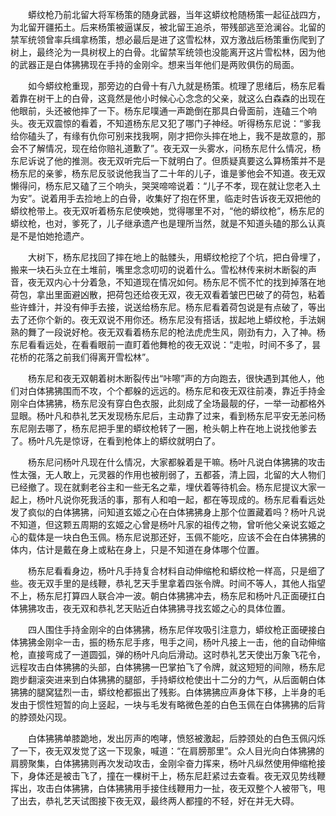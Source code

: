 　　蟒纹枪乃前北留大将军杨策的随身武器，当年这蟒纹枪随杨策一起征战四方，为北留开疆拓土。后来杨策被逼谋反，被北留王追杀，带残部逃至沧澜谷。北留的禁军统领曾率兵缉拿杨策，想必最后是进了这雪松林，双方激战后杨策重伤爬到了树上，最终沦为一具树杈上的白骨。北留禁军统领也没能离开这片雪松林，因为他的武器正是白体狒狒现在手持的金刚伞。想来当年他们是两败俱伤的局面。

　　如今蟒纹枪重现，那旁边的白骨十有八九就是杨策。梳理了思绪后，杨东尼看着靠在树干上的白骨，这竟然是他小时候心心念念的父亲，就这么白森森的出现在他眼前，头还被他摔了一下。杨东尼噗通一声跪倒在那具白骨面前，连磕三个响头。夜无双震惊的看着，不知道杨东尼又犯了哪门子神经。听得杨东尼说：“爹我给你磕头了，有缘有仇你可别来找我啊，刚才把你头摔在地上，我不是故意的，那会不了解情况，现在给你赔礼道歉了”。夜无双一头雾水，问杨东尼什么情况，杨东尼诉说了他的推测。夜无双听完后一下就明白了。但质疑真要这么算杨策并不是杨东尼的亲爹，杨东尼反驳说他我当了二十年的儿子，谁是爹他会不知道。夜无双懒得问，杨东尼又磕了三个响头，哭哭啼啼说着：“儿子不孝，现在就让您老入土为安”。说着用手去捡地上的白骨，收集好了抱在怀里，临走时告诉夜无双把他的蟒纹枪带上。夜无双听着杨东尼使唤她，觉得哪里不对，“他的蟒纹枪”，杨东尼的蟒纹枪，也对，爹死了，儿子继承遗产也是理所当然，就是不知道头磕的那么认真是不是怕她抢遗产。

　　大树下，杨东尼找回了摔在地上的骷髅头，用蟒纹枪挖了个坑，把白骨埋了，搬来一块石头立在土堆前，嘴里念念叨叨的说着什么。雪松林传来树木断裂的声音，夜无双内心十分着急，不知道现在情况如何。杨东尼不慌不忙的找到掉落在地荷包，拿出里面避凶散，把荷包还给夜无双，夜无双看着皱巴巴破了的荷包，粘着些许蜂汁，并没有伸手去接，说送给杨东尼。杨东尼看着荷包说是有点破了，等出去了还你个新的。夜无双说不用你还。杨东尼没有搭话，拔起地上蟒纹枪，手法娴熟的舞了一段说好枪。夜无双看着杨东尼的枪法虎虎生风，刚劲有力，入了神。杨东尼看看远处，在看看眼前一直盯着他舞枪的夜无双说：“走啦，时间不多了，昙花桥的花落之前我们得离开雪松林”。

　　杨东尼和夜无双朝着树木断裂传出“咔嚓”声的方向跑去，很快遇到其他人，他们对白体狒狒围而不攻，个个都躲的远远的。杨东尼和夜无双往前凑，靠近手持金刚伞白体狒狒，杨东尼没有穿白色衣服，此刻成了全场最靓的仔，一举一动都格外显眼。杨叶凡和恭礼艺天发现杨东尼后，主动靠了过来，看到杨东尼平安无恙问杨东尼刚去哪了，杨东尼把手里的蟒纹枪转了一圈，枪头朝上杵在地上说找他爹去了。杨叶凡先是惊讶，在看到枪体上的蟒纹就明白了。

　　杨东尼问杨叶凡现在什么情况，大家都躲着是干嘛。杨叶凡说白体狒狒的攻击性太强，无人敢上，元灵器的作用也被削弱了，五都荟，清上园，北留的大人物们已经撤了。现在就剩老谷主和一些无名之辈，埋伏着等待机会。杨东尼提议大家一起上，杨叶凡说你死我活的事，那有人和咱一起，都在等现成的。杨东尼看看远处发了疯似的白体狒狒，问知道玄姬之心在白体狒狒身上那个位置藏着吗？杨叶凡说不知道，但这颗五周期的玄姬之心曾是杨叶凡家的祖传之物，曾听他父亲说玄姬之心的载体是一块白色玉佩。杨东尼说那还好，玉佩不能吃，应该不会在白体狒狒的体内，估计是戴在身上或粘在身上，只是不知道在身体哪个位置。

　　杨东尼看看身边，杨叶凡手持复合材料自动伸缩枪和蟒纹枪一样高，只是细了些。夜无双手里的是线鞭，恭礼艺天手里拿着四张令牌。时间不等人，其他人指望不上，杨东尼打算四人联合冲一波。朝白体狒狒冲去，杨东尼和杨叶凡正面硬扛白体狒狒攻击，夜无双和恭礼艺天贴近白体狒狒寻找玄姬之心的具体位置。

　　四人围住手持金刚伞的白体狒狒，杨东尼佯攻吸引注意力，蟒纹枪正面硬接白体狒狒金刚伞一击，振的杨东尼手疼，甩手之间，杨叶凡接上一击，他的自动伸缩枪，直接弯成了一道圆弧，弹的杨叶凡向后滑动。这时恭礼艺天使出万象飞花令，远程攻击白体狒狒的头部，白体狒狒一巴掌拍飞了令牌，就这短短的间隙，杨东尼跑步翻滚突进来到白体狒狒的腿部，手持蟒纹枪使出十二分的力气，从后面朝白体狒狒的腿窝猛烈一击，蟒纹枪都振出了残影。白体狒狒应声身体下移，上半身的毛发由于惯性短暂的向上竖起，一块与毛发有略微色差的白色玉佩在白体狒狒的后背的脖颈处闪现。

　　白体狒狒单膝跪地，发出厉声的咆哮，愤怒被激起，后脖颈处的白色玉佩闪烁了一下，夜无双发觉了这一下现象，喊道：“在肩膀那里”。众人目光向白体狒狒的肩膀聚集，白体狒狒则再次发动攻击，金刚伞奋力挥来，杨叶凡纵然使用伸缩枪接下，身体还是被击飞了，撞在一棵树干上，杨东尼赶紧过去查看。夜无双见势线鞭挥出，攻击白体狒狒，白体狒狒用手接住线鞭用力一扯，夜无双整个人被带飞，甩了出去，恭礼艺天试图接下夜无双，最终两人都撞的不轻，好在并无大碍。
